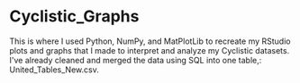 # Cyclistic_Graphs
This is where I used Python, NumPy, and MatPlotLib to recreate my RStudio plots and graphs that I made to interpret and analyze my Cyclistic datasets. I've already cleaned and merged the data using SQL into one table,: United_Tables_New.csv. 

